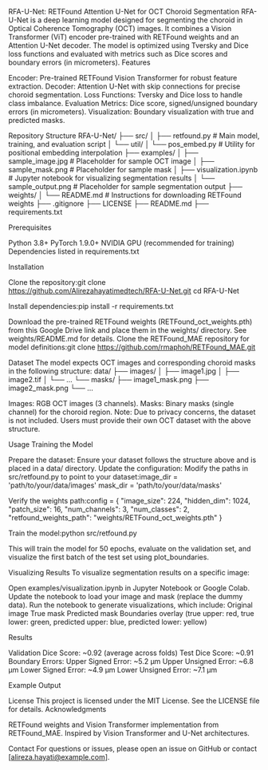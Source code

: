 RFA-U-Net: RETFound Attention U-Net for OCT Choroid Segmentation
RFA-U-Net is a deep learning model designed for segmenting the choroid in Optical Coherence Tomography (OCT) images. It combines a Vision Transformer (ViT) encoder pre-trained with RETFound weights and an Attention U-Net decoder. The model is optimized using Tversky and Dice loss functions and evaluated with metrics such as Dice scores and boundary errors (in micrometers).
Features

Encoder: Pre-trained RETFound Vision Transformer for robust feature extraction.
Decoder: Attention U-Net with skip connections for precise choroid segmentation.
Loss Functions: Tversky and Dice loss to handle class imbalance.
Evaluation Metrics: Dice score, signed/unsigned boundary errors (in micrometers).
Visualization: Boundary visualization with true and predicted masks.

Repository Structure
RFA-U-Net/
├── src/
│   ├── retfound.py              # Main model, training, and evaluation script
│   └── util/
│       └── pos_embed.py         # Utility for positional embedding interpolation
├── examples/
│   ├── sample_image.jpg         # Placeholder for sample OCT image
│   ├── sample_mask.png          # Placeholder for sample mask
│   ├── visualization.ipynb      # Jupyter notebook for visualizing segmentation results
│   └── sample_output.png        # Placeholder for sample segmentation output
├── weights/
│   └── README.md                # Instructions for downloading RETFound weights
├── .gitignore
├── LICENSE
├── README.md
├── requirements.txt

Prerequisites

Python 3.8+
PyTorch 1.9.0+
NVIDIA GPU (recommended for training)
Dependencies listed in requirements.txt

Installation

Clone the repository:git clone https://github.com/Alirezahayatimedtech/RFA-U-Net.git
cd RFA-U-Net


Install dependencies:pip install -r requirements.txt


Download the pre-trained RETFound weights (RETFound_oct_weights.pth) from this Google Drive link and place them in the weights/ directory. See weights/README.md for details.
Clone the RETFound_MAE repository for model definitions:git clone https://github.com/rmaphoh/RETFound_MAE.git



Dataset
The model expects OCT images and corresponding choroid masks in the following structure:
data/
├── images/
│   ├── image1.jpg
│   ├── image2.tif
│   └── ...
└── masks/
    ├── image1_mask.png
    ├── image2_mask.png
    └── ...


Images: RGB OCT images (3 channels).
Masks: Binary masks (single channel) for the choroid region.
Note: Due to privacy concerns, the dataset is not included. Users must provide their own OCT dataset with the above structure.

Usage
Training the Model

Prepare the dataset: Ensure your dataset follows the structure above and is placed in a data/ directory.
Update the configuration: Modify the paths in src/retfound.py to point to your dataset:image_dir = 'path/to/your/data/images'
mask_dir = 'path/to/your/data/masks'

Verify the weights path:config = {
    "image_size": 224,
    "hidden_dim": 1024,
    "patch_size": 16,
    "num_channels": 3,
    "num_classes": 2,
    "retfound_weights_path": "weights/RETFound_oct_weights.pth"
}


Train the model:python src/retfound.py

This will train the model for 50 epochs, evaluate on the validation set, and visualize the first batch of the test set using plot_boundaries.

Visualizing Results
To visualize segmentation results on a specific image:

Open examples/visualization.ipynb in Jupyter Notebook or Google Colab.
Update the notebook to load your image and mask (replace the dummy data).
Run the notebook to generate visualizations, which include:
Original image
True mask
Predicted mask
Boundaries overlay (true upper: red, true lower: green, predicted upper: blue, predicted lower: yellow)



Results

Validation Dice Score: ~0.92 (average across folds)
Test Dice Score: ~0.91
Boundary Errors:
Upper Signed Error: ~5.2 μm
Upper Unsigned Error: ~6.8 μm
Lower Signed Error: ~4.9 μm
Lower Unsigned Error: ~7.1 μm



Example Output

License
This project is licensed under the MIT License. See the LICENSE file for details.
Acknowledgments

RETFound weights and Vision Transformer implementation from RETFound_MAE.
Inspired by Vision Transformer and U-Net architectures.

Contact
For questions or issues, please open an issue on GitHub or contact [alireza.hayati@example.com].
